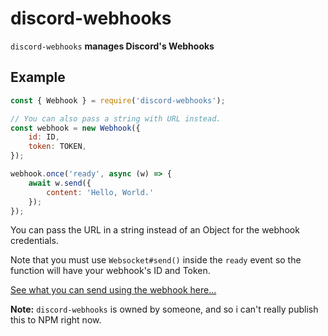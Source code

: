 # discord-webhooks

`discord-webhooks` **manages Discord's Webhooks**

## Example

```js
const { Webhook } = require('discord-webhooks');

// You can also pass a string with URL instead.
const webhook = new Webhook({
    id: ID,
    token: TOKEN,
});

webhook.once('ready', async (w) => {
    await w.send({
        content: 'Hello, World.'
    });
});
```

You can pass the URL in a string instead of an Object for the webhook credentials.

Note that you must use `Websocket#send()` inside the `ready` event
so the function will have your webhook's ID and Token.

[See what you can send using the webhook here...](https://discord.com/developers/docs/resources/webhook#execute-webhook-jsonform-params)

**Note:** `discord-webhooks` is owned by someone, and so i can't really publish this to NPM right now.
